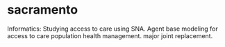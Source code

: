 # sacramento
Informatics:
Studying access to care using SNA.
Agent base modeling for access to care
population health management. major joint replacement.
